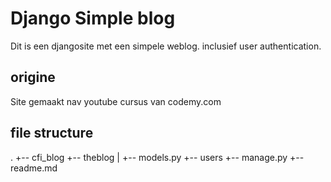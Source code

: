 # Django Simple blog

 Dit is een djangosite met een simpele weblog. inclusief user authentication.

## origine

Site gemaakt nav youtube cursus van codemy.com

## file structure
.
+-- cfi_blog
+-- theblog
|   +-- models.py
+-- users
+-- manage.py
+-- readme.md
